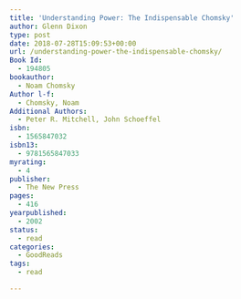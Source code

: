 ```yaml
---
title: 'Understanding Power: The Indispensable Chomsky'
author: Glenn Dixon
type: post
date: 2018-07-28T15:09:53+00:00
url: /understanding-power-the-indispensable-chomsky/
Book Id:
  - 194805
bookauthor:
  - Noam Chomsky
Author l-f:
  - Chomsky, Noam
Additional Authors:
  - Peter R. Mitchell, John Schoeffel
isbn:
  - 1565847032
isbn13:
  - 9781565847033
myrating:
  - 4
publisher:
  - The New Press
pages:
  - 416
yearpublished:
  - 2002
status:
  - read
categories:
  - GoodReads
tags:
  - read

---
```

